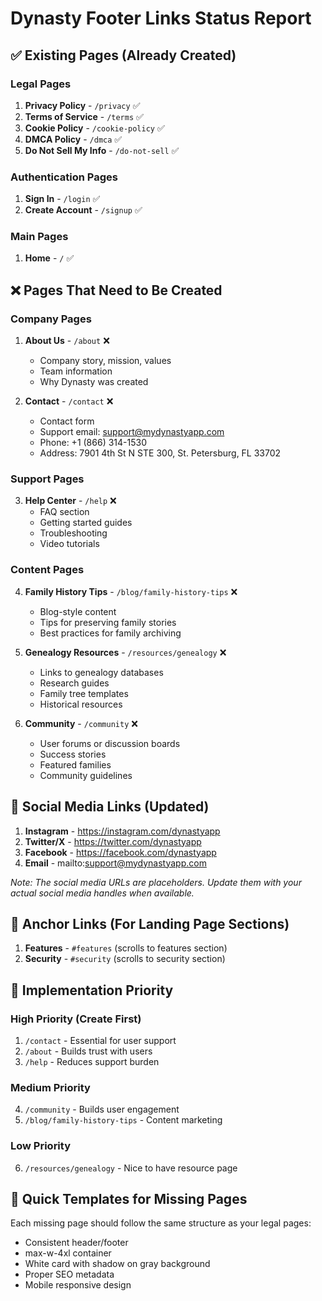 # Dynasty Footer Links Status Report

## ✅ Existing Pages (Already Created)

### Legal Pages
1. **Privacy Policy** - `/privacy` ✅
2. **Terms of Service** - `/terms` ✅
3. **Cookie Policy** - `/cookie-policy` ✅
4. **DMCA Policy** - `/dmca` ✅
5. **Do Not Sell My Info** - `/do-not-sell` ✅

### Authentication Pages
1. **Sign In** - `/login` ✅
2. **Create Account** - `/signup` ✅

### Main Pages
1. **Home** - `/` ✅

## ❌ Pages That Need to Be Created

### Company Pages
1. **About Us** - `/about` ❌
   - Company story, mission, values
   - Team information
   - Why Dynasty was created

2. **Contact** - `/contact` ❌
   - Contact form
   - Support email: support@mydynastyapp.com
   - Phone: +1 (866) 314-1530
   - Address: 7901 4th St N STE 300, St. Petersburg, FL 33702

### Support Pages
3. **Help Center** - `/help` ❌
   - FAQ section
   - Getting started guides
   - Troubleshooting
   - Video tutorials

### Content Pages
4. **Family History Tips** - `/blog/family-history-tips` ❌
   - Blog-style content
   - Tips for preserving family stories
   - Best practices for family archiving

5. **Genealogy Resources** - `/resources/genealogy` ❌
   - Links to genealogy databases
   - Research guides
   - Family tree templates
   - Historical resources

6. **Community** - `/community` ❌
   - User forums or discussion boards
   - Success stories
   - Featured families
   - Community guidelines

## 🔗 Social Media Links (Updated)

1. **Instagram** - https://instagram.com/dynastyapp
2. **Twitter/X** - https://twitter.com/dynastyapp
3. **Facebook** - https://facebook.com/dynastyapp
4. **Email** - mailto:support@mydynastyapp.com

*Note: The social media URLs are placeholders. Update them with your actual social media handles when available.*

## 📍 Anchor Links (For Landing Page Sections)
1. **Features** - `#features` (scrolls to features section)
2. **Security** - `#security` (scrolls to security section)

## 🎯 Implementation Priority

### High Priority (Create First)
1. `/contact` - Essential for user support
2. `/about` - Builds trust with users
3. `/help` - Reduces support burden

### Medium Priority
4. `/community` - Builds user engagement
5. `/blog/family-history-tips` - Content marketing

### Low Priority
6. `/resources/genealogy` - Nice to have resource page

## 📝 Quick Templates for Missing Pages

Each missing page should follow the same structure as your legal pages:
- Consistent header/footer
- max-w-4xl container
- White card with shadow on gray background
- Proper SEO metadata
- Mobile responsive design